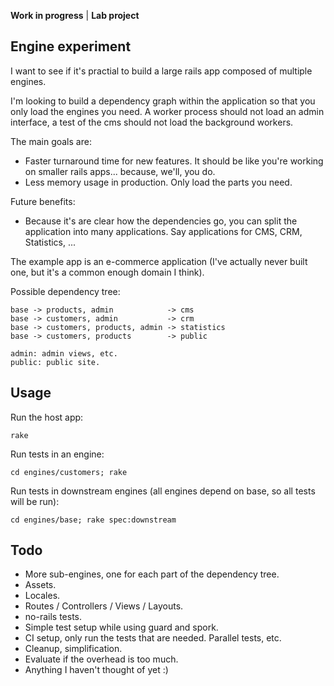 **Work in progress** | **Lab project**

## Engine experiment

I want to see if it's practial to build a large rails app composed of multiple engines.

I'm looking to build a dependency graph within the application so that you only load the engines you need. A worker process should not load an admin interface, a test of the cms should not load the background workers.

The main goals are:
* Faster turnaround time for new features. It should be like you're working on smaller rails apps... because, we'll, you do.
* Less memory usage in production. Only load the parts you need.

Future benefits:
* Because it's are clear how the dependencies go, you can split the application into many applications. Say applications for CMS, CRM, Statistics, ...

The example app is an e-commerce application (I've actually never built one, but it's a common enough domain I think).

Possible dependency tree:

    base -> products, admin            -> cms
    base -> customers, admin           -> crm
    base -> customers, products, admin -> statistics
    base -> customers, products        -> public

    admin: admin views, etc.
    public: public site.

## Usage

Run the host app:

    rake

Run tests in an engine:

    cd engines/customers; rake

Run tests in downstream engines (all engines depend on base, so all tests will be run):

    cd engines/base; rake spec:downstream

## Todo

* More sub-engines, one for each part of the dependency tree.
* Assets.
* Locales.
* Routes / Controllers / Views / Layouts.
* no-rails tests.
* Simple test setup while using guard and spork.
* CI setup, only run the tests that are needed. Parallel tests, etc.
* Cleanup, simplification.
* Evaluate if the overhead is too much.
* Anything I haven't thought of yet :)
